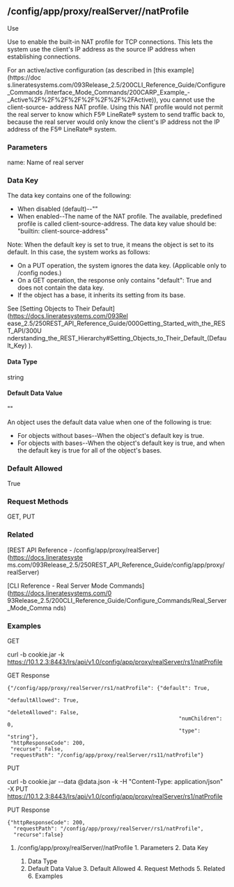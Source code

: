 ## /config/app/proxy/realServer/<name>/natProfile

Use

Use to enable the built-in NAT profile for TCP connections. This lets the
system use the client's IP address as the source IP address when establishing
connections.

For an active/active configuration (as described in [this example](https://doc
s.lineratesystems.com/093Release_2.5/200CLI_Reference_Guide/Configure_Commands
/Interface_Mode_Commands/200CARP_Example_-
_Active%2F%2F%2F%2F%2F%2F%2F%2FActive)), you cannot use the client-source-
address NAT profile. Using this NAT profile would not permit the real server
to know which F5® LineRate® system to send traffic back to, because the real
server would only know the client's IP address not the IP address of the F5®
LineRate® system.

### Parameters

name: Name of real server

### Data Key

The data key contains one of the following:

  * When disabled (default)--""
  * When enabled--The name of the NAT profile. The available, predefined profile is called client-source-address. The data key value should be:  
"builtin: client-source-address"

Note: When the default key is set to true, it means the object is set to its
default. In this case, the system works as follows:

  * On a PUT operation, the system ignores the data key. (Applicable only to /config nodes.)
  * On a GET operation, the response only contains "default": True and does not contain the data key.
  * If the object has a base, it inherits its setting from its base.

See [Setting Objects to Their Default](https://docs.lineratesystems.com/093Rel
ease_2.5/250REST_API_Reference_Guide/000Getting_Started_with_the_REST_API/300U
nderstanding_the_REST_Hierarchy#Setting_Objects_to_Their_Default_(Default_Key)
).

#### Data Type

string

#### Default Data Value

""

An object uses the default data value when one of the following is true:

  * For objects without bases--When the object's default key is true.
  * For objects with bases--When the object's default key is true, and when the default key is true for all of the object's bases.

### Default Allowed

True

### Request Methods

GET, PUT

### Related

[REST API Reference - /config/app/proxy/realServer](https://docs.lineratesyste
ms.com/093Release_2.5/250REST_API_Reference_Guide/config/app/proxy/realServer)

[CLI Reference - Real Server Mode Commands](https://docs.lineratesystems.com/0
93Release_2.5/200CLI_Reference_Guide/Configure_Commands/Real_Server_Mode_Comma
nds)

### Examples

GET

curl -b cookie.jar -k
https://10.1.2.3:8443/lrs/api/v1.0/config/app/proxy/realServer/rs1/natProfile

GET Response

    
    {"/config/app/proxy/realServer/rs1/natProfile": {"default": True,
                                                           "defaultAllowed": True,
                                                           "deleteAllowed": False,
                                                           "numChildren": 0,
                                                           "type": "string"},
     "httpResponseCode": 200,
     "recurse": False,
     "requestPath": "/config/app/proxy/realServer/rs11/natProfile"}
    

PUT

curl -b cookie.jar --data @data.json -k -H "Content-Type: application/json" -X
PUT
https://10.1.2.3:8443/lrs/api/v1.0/config/app/proxy/realServer/rs1/natProfile

PUT Response

    
    {"httpResponseCode": 200,
      "requestPath": "/config/app/proxy/realServer/rs1/natProfile",
      "recurse":false}

  1. /config/app/proxy/realServer/<name>/natProfile
    1. Parameters
    2. Data Key
      1. Data Type
      2. Default Data Value
    3. Default Allowed
    4. Request Methods
    5. Related
    6. Examples

